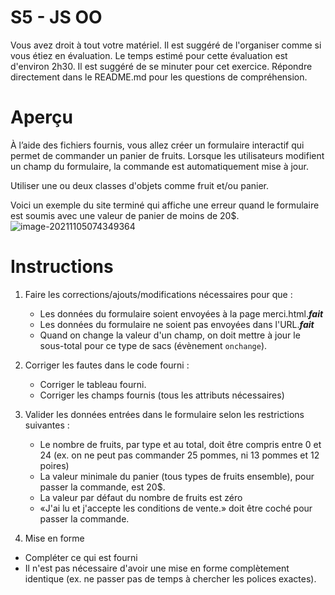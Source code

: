 # S5 - JS OO
Vous avez droit à tout votre matériel. Il est suggéré de l'organiser comme si vous étiez en évaluation.
Le temps estimé pour cette évaluation est d'environ 2h30. Il est suggéré de se minuter pour cet exercice.
Répondre directement dans le README.md pour les questions de compréhension.

# Aperçu
À l’aide des fichiers fournis, vous allez créer un formulaire interactif qui permet de commander un panier de fruits. 
Lorsque les utilisateurs modifient un champ du formulaire, la commande est automatiquement mise à jour. 

Utiliser une ou deux classes d'objets comme fruit et/ou panier.

Voici un exemple du site terminé qui affiche une erreur quand le formulaire est soumis avec une valeur de panier de moins de 20$.
![image-20211105074349364](image-20211105074349364.png)

# Instructions
1. Faire les corrections/ajouts/modifications nécessaires pour que :
    - Les données du formulaire soient envoyées à la page merci.html.*****fait*****
    - Les données du formulaire ne soient pas envoyées dans l'URL.*****fait*****
    - Quand on change la valeur d'un champ, on doit mettre à jour le sous-total pour ce type de sacs (évènement `onchange`).

2. Corriger les fautes dans le code fourni :
     - Corriger le tableau fourni.
     - Corriger les champs fournis (tous les attributs nécessaires)
   
3. Valider les données entrées dans le formulaire selon les restrictions suivantes :
    - Le nombre de fruits, par type et au total, doit être compris entre 0 et 24 (ex. on ne peut pas commander 25 pommes, ni 13 pommes et 12 poires)
    - La valeur minimale du panier (tous types de fruits ensemble), pour passer la commande, est 20$.
    - La valeur par défaut du nombre de fruits est zéro 
    - «J'ai lu et j'accepte les conditions de vente.» doit être coché pour passer la commande.
   
4. Mise en forme
  - Compléter ce qui est fourni
  - Il n'est pas nécessaire d'avoir une mise en forme complètement identique (ex. ne passer pas de temps à chercher les polices exactes).


